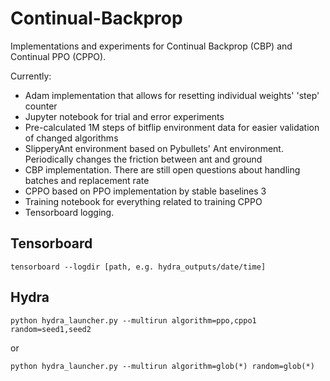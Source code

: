 # Continual-Backprop
Implementations and experiments for Continual Backprop (CBP) and Continual PPO (CPPO).

Currently:
- Adam implementation that allows for resetting individual weights' 'step' counter
- Jupyter notebook for trial and error experiments
- Pre-calculated 1M steps of bitflip environment data for easier validation of changed algorithms
- SlipperyAnt environment based on Pybullets' Ant environment. Periodically changes the friction between ant and ground
- CBP implementation. There are still open questions about handling batches and replacement rate
- CPPO based on PPO implementation by stable baselines 3
- Training notebook for everything related to training CPPO
- Tensorboard logging.

## Tensorboard
```console
tensorboard --logdir [path, e.g. hydra_outputs/date/time]
```

## Hydra

```console
python hydra_launcher.py --multirun algorithm=ppo,cppo1 random=seed1,seed2
```

or

```console
python hydra_launcher.py --multirun algorithm=glob(*) random=glob(*)
```